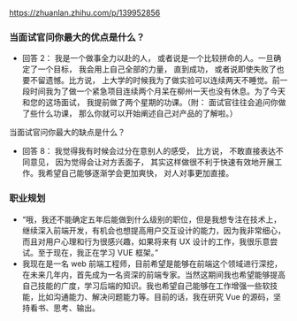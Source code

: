 https://zhuanlan.zhihu.com/p/139952856

### 当面试官问你最大的优点是什么？

- 回答 2： 我是一个做事全力以赴的人， 或者说是一个比较拼命的人。一旦确定了一个目标， 我会用上自己全部的力量， 直到成功， 或者说即使失败了也要不留遗憾。比方说， 上大学的时候我为了做实验可以连续两天不睡觉。前一段时间我为了做一个紧急项目连续两个月呆在柳州一天也没有休息。为了今天和您的这场面试， 我提前做了两个星期的功课。（附： 面试官往往会追问你做了些什么功课， 那么你就可以开始阐述自己对产品的了解啦。）

当面试官问你最大的缺点是什么？

- 回答 8： 我觉得我有时候会过分在意别人的感受， 比方说， 不敢直接表达不同意见， 因为觉得会让对方丢面子， 其实这样做很不利于快速有效地开展工作。我希望自己能够逐渐学会更加爽快， 对人对事更加直接。

### 职业规划

- “哦，我还不能确定五年后能做到什么级别的职位，但是我想专注在技术上，继续深入前端开发，有机会也想提高用户交互设计的能力，因为我非常细心，而且对用户心理和行为很感兴趣，如果将来有 UX 设计的工作，我很乐意尝试。至于现在，我正在学习 VUE 框架。”
- 我现在是一名 web 前端工程师，目前希望是能够在前端这个领域进行深挖，在未来几年内，首先成为一名资深的前端专家。当然这期间我也希望能够提高自己技能的广度，学习后端的知识。我也希望自己能够在工作增强一些软技能，比如沟通能力、解决问题能力等。目前的话，我在研究 Vue 的源码，坚持看书、思考、输出。
